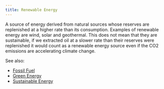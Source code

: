 ```yaml
---
title: Renewable Energy
---
```


A source of energy derived from natural sources whose reserves are replenished at a higher rate than its consumption. Examples of renewable energy are wind, solar and geothermal. This does not mean that they are sustainable, if we extracted oil at a slower rate than their reserves were replenished it would count as a renewable energy source even if the CO2 emissions are accelerating climate change.

See also: 
- [Fossil Fuel](#fossil-fuel)
- [Green Energy](#green-energy)
- [Sustainable Energy](#sustainable-energy)